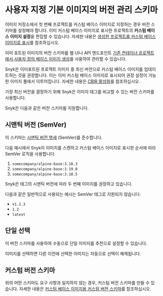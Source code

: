# 사용자 지정 기본 이미지의 버전 관리 스키마

이미지 저장소에서 첫 번째 프로젝트를 커스텀 베이스 이미지로 지정하는 경우 버전 스키마를 설정해야 합니다. 이미 커스텀 베이스 이미지로 표시한 프로젝트의 **커스텀 베이스 이미지 설정**을 편집할 수 있습니다. 자세한 내용은 [생성한 프로젝트를 커스텀 베이스 이미지로 표시](./#mark-the-created-project-as-a-custom-base-image)를 참조하십시오.

이미 포트된 이미지의 버전 스키마를 웹 UI나 API 엔드포인트 [기존 컨테이너 프로젝트에서 사용자 정의 베이스 이미지 생성](../../../../snyk-api/reference/custom-base-images.md#custom_base_images)를 사용하여 관리할 수 있습니다.

Snyk은 이미포트된 프로젝트 이미지 중 최신 버전으로 커스텀 베이스 이미지를 업데이트하는 것을 권장합니다. 이는 이미 커스텀 베이스 이미지로 표시되어 권장 설정이 가능한 이미지 풀에서 이루어집니다. 자세한 내용은 [CBIR 활성화](./#enable-cbir)를 참조하십시오.

가장 최신 버전을 결정하기 위해 Snyk은 이미지 태그를 비교할 수 있는 버전 스키마를 사용합니다.

Snyk은 다음과 같은 버전 스키마를 지원합니다.

## **시맨틱 버전 (SemVer)**

이 스키마는 [시맨틱 버전 명세](https://semver.org/) (SemVer)를 준수합니다.

다음 예시에서 Snyk이 이미지를 스캔하고 커스텀 베이스 이미지로 표시한 순서에 따라 SemVer 로직을 사용합니다.

1. `somecompany/alpine-base:3.18.3`
2. `somecompany/alpine-base:3.19.0`
3. `somecompany/alpine-base:3.18.5`

Snyk은 태그의 시맨틱 버전에 따라 두 번째 이미지를 권장하고 있습니다.

다음과 같은 일반적으로 사용되는 예시는 SemVer 태그로 지원되지 않습니다:

* `v1.2.3`
* `1.2`
* `latest`

## 단일 선택

이 버전 스키마를 사용하여 수동으로 단일 이미지를 추천으로 설정할 수 있습니다.

이미지를 선택하면 다른 이전에 선택한 이미지는 자동으로 선택이 해제됩니다.

## 커스텀 버전 스키마

위의 어떤 스키마도 요구 사항과 일치하지 않는 경우, 커스텀 버전 스키마를 만들 수 있습니다. 자세한 내용은 [커스텀 베이스 이미지용 커스텀 버전 스키마](custom-versioning-schema-for-custom-base-images.md)를 참조하십시오.
